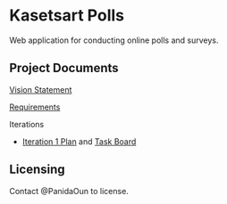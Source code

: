 # Kasetsart Polls
Web application for conducting online polls and surveys.

## Project Documents

[Vision Statement](../../wiki/Vision%20Statement)

[Requirements](../../wiki/Requirements)

Iterations
* [Iteration 1 Plan](../../wiki/Iteration%201%20Plan) and [Task Board](../../projects/1)

## Licensing
Contact @PanidaOun to license.


